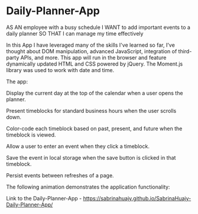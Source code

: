 # Daily-Planner-App

AS AN employee with a busy schedule
I WANT to add important events to a daily planner
SO THAT I can manage my time effectively


In this App I have leveraged many of the skills I've learned so far, I've thought about DOM manipulation, advanced JavaScript, integration of third-party APIs, and more. This app will run in the browser and feature dynamically updated HTML and CSS powered by jQuery. The Moment.js library was used to work with date and time.

The app:

Display the current day at the top of the calendar when a user opens the planner.

Present timeblocks for standard business hours when the user scrolls down.

Color-code each timeblock based on past, present, and future when the timeblock is viewed.

Allow a user to enter an event when they click a timeblock.

Save the event in local storage when the save button is clicked in that timeblock.

Persist events between refreshes of a page.

The following animation demonstrates the application functionality:

Link to the Daily-Planner-App - https://sabrinahuajy.github.io/SabrinaHuajy-Daily-Planner-App/